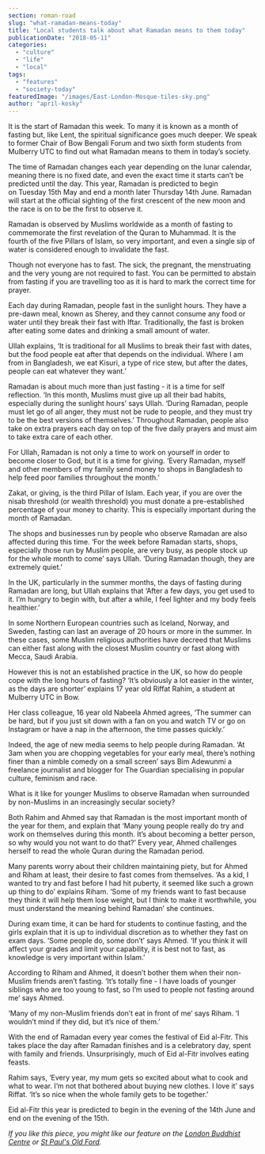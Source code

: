 ```yaml
---
section: roman-road
slug: "what-ramadan-means-today"
title: "Local students talk about what Ramadan means to them today"
publicationDate: "2018-05-11"
categories: 
  - "culture"
  - "life"
  - "local"
tags: 
  - "features"
  - "society-today"
featuredImage: "/images/East-London-Mosque-tiles-sky.png"
author: "april-kosky"
---
```


It is the start of Ramadan this week. To many it is known as a month of fasting but, like Lent, the spiritual significance goes much deeper. We speak to former Chair of Bow Bengali Forum and two sixth form students from Mulberry UTC to find out what Ramadan means to them in today’s society.

The time of Ramadan changes each year depending on the lunar calendar, meaning there is no fixed date, and even the exact time it starts can’t be predicted until the day. This year, Ramadan is predicted to begin on Tuesday 15th May and end a month later Thursday 14th June. Ramadan will start at the official sighting of the first crescent of the new moon and the race is on to be the first to observe it.

Ramadan is observed by Muslims worldwide as a month of fasting to commemorate the first revelation of the Quran to Muhammad. It is the fourth of the five Pillars of Islam, so very important, and even a single sip of water is considered enough to invalidate the fast.

Though not everyone has to fast. The sick, the pregnant, the menstruating and the very young are not required to fast. You can be permitted to abstain from fasting if you are travelling too as it is hard to mark the correct time for prayer.

Each day during Ramadan, people fast in the sunlight hours. They have a pre-dawn meal, known as Sherey, and they cannot consume any food or water until they break their fast with Iftar. Traditionally, the fast is broken after eating some dates and drinking a small amount of water.

Ullah explains, ‘It is traditional for all Muslims to break their fast with dates, but the food people eat after that depends on the individual. Where I am from in Bangladesh, we eat Kisuri, a type of rice stew, but after the dates, people can eat whatever they want.’

Ramadan is about much more than just fasting - it is a time for self reflection. ‘In this month, Muslims must give up all their bad habits, especially during the sunlight hours’ says Ullah. ‘During Ramadan, people must let go of all anger, they must not be rude to people, and they must try to be the best versions of themselves.’ Throughout Ramadan, people also take on extra prayers each day on top of the five daily prayers and must aim to take extra care of each other.

For Ullah, Ramadan is not only a time to work on yourself in order to become closer to God, but it is a time for giving. ‘Every Ramadan, myself and other members of my family send money to shops in Bangladesh to help feed poor families throughout the month.’

Zakat, or giving, is the third Pillar of Islam. Each year, if you are over the nisab threshold (or wealth threshold) you must donate a pre-established percentage of your money to charity. This is especially important during the month of Ramadan.

The shops and businesses run by people who observe Ramadan are also affected during this time. ‘For the week before Ramadan starts, shops, especially those run by Muslim people, are very busy, as people stock up for the whole month to come’ says Ullah. ‘During Ramadan though, they are extremely quiet.’

In the UK, particularly in the summer months, the days of fasting during Ramadan are long, but Ullah explains that ‘After a few days, you get used to it. I’m hungry to begin with, but after a while, I feel lighter and my body feels healthier.’

In some Northern European countries such as Iceland, Norway, and Sweden, fasting can last an average of 20 hours or more in the summer. In these cases, some Muslim religious authorities have decreed that Muslims can either fast along with the closest Muslim country or fast along with Mecca, Saudi Arabia.

However this is not an established practice in the UK, so how do people cope with the long hours of fasting? ‘It’s obviously a lot easier in the winter, as the days are shorter’ explains 17 year old Riffat Rahim, a student at Mulberry UTC in Bow.

Her class colleague, 16 year old Nabeela Ahmed agrees, ‘The summer can be hard, but if you just sit down with a fan on you and watch TV or go on Instagram or have a nap in the afternoon, the time passes quickly.’

Indeed, the age of new media seems to help people during Ramadan. ‘At 3am when you are chopping vegetables for your early meal, there’s nothing finer than a nimble comedy on a small screen’ says Bim Adewunmi a freelance journalist and blogger for The Guardian specialising in popular culture, feminism and race.

What is it like for younger Muslims to observe Ramadan when surrounded by non-Muslims in an increasingly secular society?

Both Rahim and Ahmed say that Ramadan is the most important month of the year for them, and explain that ‘Many young people really do try and work on themselves during this month. It’s about becoming a better person, so why would you not want to do that?’ Every year, Ahmed challenges herself to read the whole Quran during the Ramadan period.

Many parents worry about their children maintaining piety, but for Ahmed and Riham at least, their desire to fast comes from themselves. ‘As a kid, I wanted to try and fast before I had hit puberty, it seemed like such a grown up thing to do’ explains Riham. ‘Some of my friends want to fast because they think it will help them lose weight, but I think to make it worthwhile, you must understand the meaning behind Ramadan’ she continues.

During exam time, it can be hard for students to continue fasting, and the girls explain that it is up to individual discretion as to whether they fast on exam days. ‘Some people do, some don’t’ says Ahmed. ‘If you think it will affect your grades and limit your capability, it is best not to fast, as knowledge is very important within Islam.’

According to Riham and Ahmed, it doesn’t bother them when their non-Muslim friends aren’t fasting. ‘It’s totally fine - I have loads of younger siblings who are too young to fast, so I’m used to people not fasting around me’ says Ahmed.

‘Many of my non-Muslim friends don’t eat in front of me’ says Riham. ‘I wouldn’t mind if they did, but it’s nice of them.’

With the end of Ramadan every year comes the festival of Eid al-Fitr. This takes place the day after Ramadan finishes and is a celebratory day, spent with family and friends. Unsurprisingly, much of Eid al-Fitr involves eating feasts.

Rahim says, ‘Every year, my mum gets so excited about what to cook and what to wear. I’m not that bothered about buying new clothes. I love it’ says Riffat. ‘It’s so nice when the whole family gets to be together.’

Eid al-Fitr this year is predicted to begin in the evening of the 14th June and end on the evening of the 15th.

_If you like this piece, you might like our feature on the [London Buddhist Centre](https://romanroadlondon.com/london-buddhist-centre-east-london/) or [St Paul's Old Ford](https://romanroadlondon.com/st-pauls-church-old-ford-road/)._
